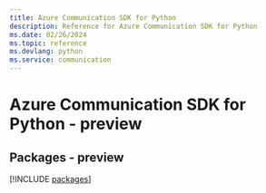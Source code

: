 ```yaml
---
title: Azure Communication SDK for Python
description: Reference for Azure Communication SDK for Python
ms.date: 02/26/2024
ms.topic: reference
ms.devlang: python
ms.service: communication
---
```

# Azure Communication SDK for Python - preview
## Packages - preview
[!INCLUDE [packages](communication-index.md)]